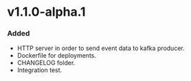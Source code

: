 # v1.1.0-alpha.1
### Added
- HTTP server in order to send event data to kafka producer.
- Dockerfile for deployments.
- CHANGELOG folder.
- Integration test.
